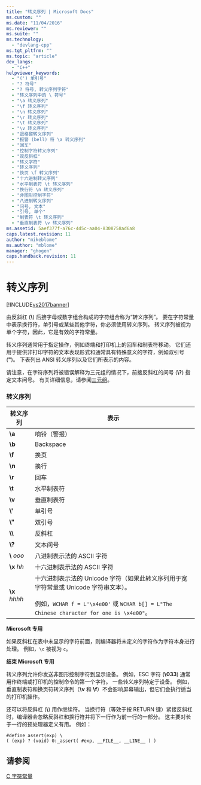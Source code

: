 ```yaml
---
title: "转义序列 | Microsoft Docs"
ms.custom: ""
ms.date: "11/04/2016"
ms.reviewer: ""
ms.suite: ""
ms.technology: 
  - "devlang-cpp"
ms.tgt_pltfrm: ""
ms.topic: "article"
dev_langs: 
  - "C++"
helpviewer_keywords: 
  - "(') 单引号"
  - "? 符号"
  - "? 符号, 转义序列字符"
  - "转义序列中的 \ 符号"
  - "\a 转义序列"
  - "\f 转义序列"
  - "\n 转义序列"
  - "\r 转义序列"
  - "\t 转义序列"
  - "\v 转义序列"
  - "退格键转义序列"
  - "报警 (bell) 符 \a 转义序列"
  - "回车"
  - "控制字符转义序列"
  - "双反斜杠"
  - "转义字符"
  - "转义序列"
  - "换页 \f 转义序列"
  - "十六进制转义序列"
  - "水平制表符 \t 转义序列"
  - "换行符 \n 转义序列"
  - "非图形控制字符"
  - "八进制转义序列"
  - "问号, 文本"
  - "引号, 单个"
  - "制表符 \t 转义序列"
  - "垂直制表符 \v 转义序列"
ms.assetid: 5aef377f-a76c-4d5c-aa04-8308758ad6a8
caps.latest.revision: 11
author: "mikeblome"
ms.author: "mblome"
manager: "ghogen"
caps.handback.revision: 11
---
```

# 转义序列
[!INCLUDE[vs2017banner](../assembler/inline/includes/vs2017banner.md)]

由反斜杠 \(**\\**\) 后接字母或数字组合构成的字符组合称为“转义序列”。 要在字符常量中表示换行符，单引号或某些其他字符，你必须使用转义序列。  转义序列被视为单个字符，因此，它是有效的字符常量。  
  
 转义序列通常用于指定操作，例如终端和打印机上的回车和制表符移动。  它们还用于提供非打印字符的文本表现形式和通常具有特殊意义的字符，例如双引号 \(**"**\)。  下表列出 ANSI 转义序列以及它们所表示的内容。  
  
 请注意，在字符序列将被错误解释为三元组的情况下，前接反斜杠的问号 \(**\\?**\) 指定文本问号。  有关详细信息，请参阅[三元组](../c-language/trigraphs.md)。  
  
### 转义序列  
  
|转义序列|表示|  
|----------|--------|  
|**\\a**|响铃（警报）|  
|**\\b**|Backspace|  
|**\\f**|换页|  
|**\\n**|换行|  
|**\\r**|回车|  
|**\\t**|水平制表符|  
|**\\v**|垂直制表符|  
|**\\'**|单引号|  
|**\\"**|双引号|  
|**\\\\**|反斜杠|  
|**\\?**|文本问号|  
|**\\** *ooo*|八进制表示法的 ASCII 字符|  
|**\\x** *hh*|十六进制表示法的 ASCII 字符|  
|**\\x** *hhhh*|十六进制表示法的 Unicode 字符（如果此转义序列用于宽字符常量或 Unicode 字符串文本）。<br /><br /> 例如，`WCHAR f = L'\x4e00'` 或 `WCHAR b[] = L"The Chinese character for one is \x4e00"`。|  
  
 **Microsoft 专用**  
  
 如果反斜杠在表中未显示的字符前面，则编译器将未定义的字符作为字符本身进行处理。  例如，`\c` 被视为 `c`。  
  
 **结束 Microsoft 专用**  
  
 转义序列允许你发送非图形控制字符到显示设备。  例如，ESC 字符 \(**\\033**\) 通常用作终端或打印机的控制命令的第一个字符。  一些转义序列特定于设备。  例如，垂直制表符和换页符转义序列（**\\v** 和 **\\f**）不会影响屏幕输出，但它们会执行适当的打印机操作。  
  
 还可以将反斜杠 \(**\\**\) 用作继续符。  当换行符（等效于按 RETURN 键）紧接反斜杠时，编译器会忽略反斜杠和换行符并将下一行作为前一行的一部分。  这主要对长于一行的预处理器定义有用。  例如：  
  
```  
#define assert(exp) \  
( (exp) ? (void) 0:_assert( #exp, __FILE__, __LINE__ ) )  
```  
  
## 请参阅  
 [C 字符常量](../c-language/c-character-constants.md)